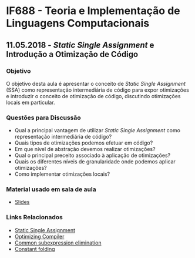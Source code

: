 # IF688 - Teoria e Implementação de Linguagens Computacionais

## 11.05.2018 - _Static Single Assignment_ e Introdução a Otimização de Código

### Objetivo

O objetivo desta aula é apresentar o conceito de _Static Single Assignment_ (SSA) como representação intermediária de código para expor otimizações e introduzir o conceito de otimização de código, discutindo otimizações locais em particular.

### Questões para Discussão

- Qual a principal vantagem de utilizar _Static Single Assignment_ como representação intermediária de código? 
- Quais tipos de otimizações podemos efetuar em código? 
- Em que nível de abstração devemos realizar otimizações? 
- Qual o principal preceito associado à aplicação de otimizações? 
- Quais os diferentes níveis de granularidade onde podemos aplicar otimizações? 
- Como implementar otimizações locais? 

### Material usado em sala de aula

- [Slides](https://drive.google.com/open?id=1O7CMkykqPHVeCkLz7C-xlWomqUQERVRk)

### Links Relacionados

- [Static Single Assignment](https://en.wikipedia.org/wiki/Static_single_assignment_form)
- [Optimizing Compiler](https://en.wikipedia.org/wiki/Optimizing_compiler)
- [Common subexpression elimination](https://en.wikipedia.org/wiki/Common_subexpression_elimination)
- [Constant folding](https://en.wikipedia.org/wiki/Constant_folding)